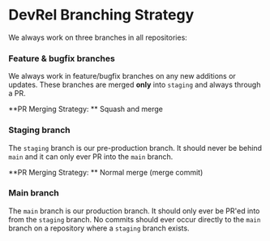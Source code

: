 # DevRel Branching Strategy

We always work on three branches in all repositories:

### Feature & bugfix branches

We always work in feature/bugfix branches on any new additions or updates.
These branches are merged **only** into `staging` and always through a PR. 

**PR Merging Strategy: ** Squash and merge

### Staging branch

The `staging` branch is our pre-production branch. It should never be behind `main` and 
it can only ever PR into the `main` branch. 

**PR Merging Strategy: ** Normal merge (merge commit)


### Main branch

The `main` branch is our production branch. It should only ever be PR'ed into from the `staging` branch.
No commits should ever occur directly to the `main` branch on a repository where a `staging` branch exists. 

